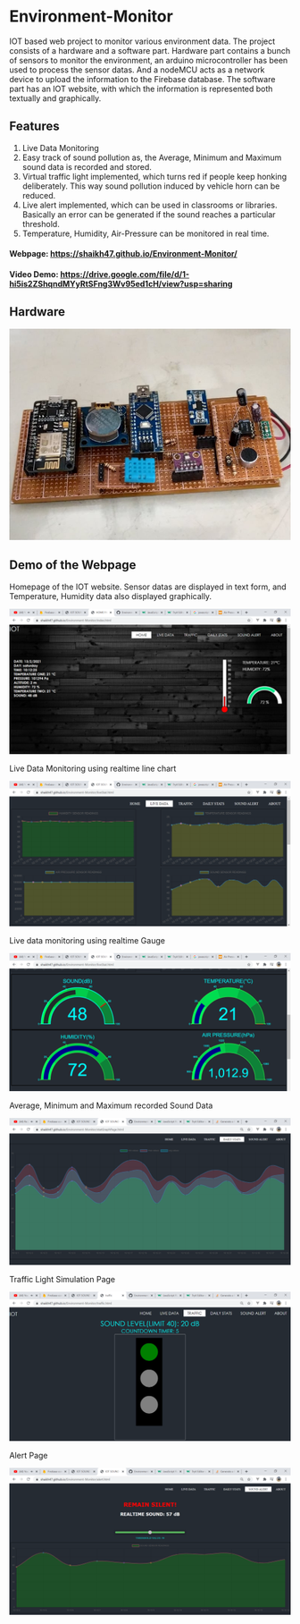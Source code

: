 # Environment-Monitor
IOT based web project to monitor various environment data. The project consists of a hardware and a software part. Hardware part contains a bunch of sensors to monitor the environment, an arduino microcontroller has been used to process the sensor datas. And a nodeMCU acts as a network device to upload the information to the Firebase database. The software part has an IOT website, with which the information is represented both textually and graphically.

## Features
1. Live  Data Monitoring 
2. Easy track of sound pollution as, the Average, Minimum and Maximum sound data is recorded and stored. 
3. Virtual traffic light implemented, which turns red if people keep honking deliberately. This way sound pollution induced by vehicle horn can be reduced.
4. Live alert implemented, which can be used in classrooms or libraries. Basically an error can be generated if the sound reaches a particular threshold.
5. Temperature, Humidity, Air-Pressure can be monitored in real time.


#### Webpage: https://shaikh47.github.io/Environment-Monitor/
#### Video Demo: https://drive.google.com/file/d/1-hi5is2ZShqndMYyRtSFng3Wv95ed1cH/view?usp=sharing

## Hardware

![alt text](https://github.com/shaikh47/Environment-Monitor/blob/master/screenshot/hardware.jpg)


## Demo of the Webpage

Homepage of the IOT website. Sensor datas are displayed in text form, and Temperature, Humidity data also displayed graphically.

![alt text](https://github.com/shaikh47/Environment-Monitor/blob/master/screenshot/home%20page.PNG)


Live Data Monitoring using realtime line chart

![alt text](https://github.com/shaikh47/Environment-Monitor/blob/master/screenshot/live%20stat.PNG)

Live data monitoring using realtime Gauge

![alt text](https://github.com/shaikh47/Environment-Monitor/blob/master/screenshot/live%20stat%20gauge.PNG)

Average, Minimum and Maximum recorded Sound Data

![alt text](https://github.com/shaikh47/Environment-Monitor/blob/master/screenshot/dailystats.PNG)

Traffic Light Simulation Page

![alt text](https://github.com/shaikh47/Environment-Monitor/blob/master/screenshot/traffic.PNG)

Alert Page

![alt text](https://github.com/shaikh47/Environment-Monitor/blob/master/screenshot/alert.PNG)
